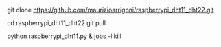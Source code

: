 
git clone https://github.com/maurizioarrigoni/raspberrypi_dht11_dht22.git

cd raspberrypi_dht11_dht22
git pull

python raspberrypi_dht11.py &
jobs -l
kill <NNN>
